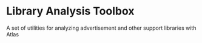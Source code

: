 # Library Analysis Toolbox
A set of utilities for analyzing advertisement and other support libraries with Atlas
